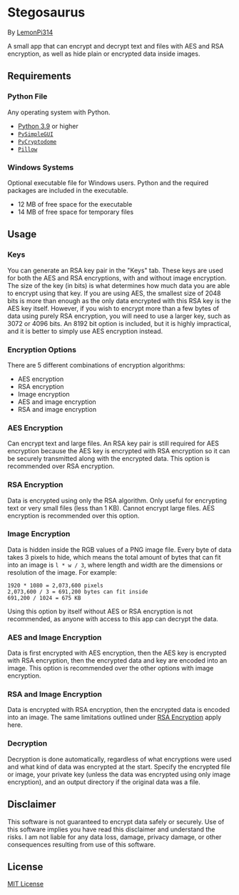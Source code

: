 # Stegosaurus
By [LemonPi314](https://github.com/LemonPi314)

A small app that can encrypt and decrypt text and files with AES and RSA encryption, as well as hide plain or encrypted data inside images.
## Requirements
### Python File
Any operating system with Python.
- [Python 3.9](https://www.python.org/downloads/) or higher
- [`PySimpleGUI`](https://pypi.org/project/PySimpleGUI/)
- [`PyCryptodome`](https://pypi.org/project/pycryptodome/)
- [`Pillow`](https://pypi.org/project/Pillow/)
### Windows Systems
Optional executable file for Windows users. Python and the required packages are included in the executable.
- 12 MB of free space for the executable
- 14 MB of free space for temporary files
## Usage
### Keys
You can generate an RSA key pair in the "Keys" tab. These keys are used for both the AES and RSA encryptions, with and without image encryption. The size of the key (in bits) is what determines how much data you are able to encrypt using that key. If you are using AES, the smallest size of 2048 bits is more than enough as the only data encrypted with this RSA key is the AES key itself. However, if you wish to encrypt more than a few bytes of data using purely RSA encryption, you will need to use a larger key, such as 3072 or 4096 bits. An 8192 bit option is included, but it is highly impractical, and it is better to simply use AES encryption instead.
### Encryption Options
There are 5 different combinations of encryption algorithms:  
- AES encryption
- RSA encryption
- Image encryption
- AES and image encryption
- RSA and image encryption
### AES Encryption
Can encrypt text and large files. An RSA key pair is still required for AES encryption because the AES key is encrypted with RSA encryption so it can be securely transmitted along with the encrypted data. This option is recommended over RSA encryption.
### RSA Encryption
Data is encrypted using only the RSA algorithm. Only useful for encrypting text or very small files (less than 1 KB). Cannot encrypt large files. AES encryption is recommended over this option.
### Image Encryption
Data is hidden inside the RGB values of a PNG image file. Every byte of data takes 3 pixels to hide, which means the total amount of bytes that can fit into an image is `l * w / 3`, where length and width are the dimensions or resolution of the image. For example: 
```
1920 * 1080 = 2,073,600 pixels
2,073,600 / 3 = 691,200 bytes can fit inside
691,200 / 1024 = 675 KB
```
Using this option by itself without AES or RSA encryption is not recommended, as anyone with access to this app can decrypt the data.
### AES and Image Encryption
Data is first encrypted with AES encryption, then the AES key is encrypted with RSA encryption, then the encrypted data and key are encoded into an image. This option is recommended over the other options with image encryption.
### RSA and Image Encryption
Data is encrypted with RSA encryption, then the encrypted data is encoded into an image. The same limitations outlined under [RSA Encryption](#rsa-encryption) apply here.
### Decryption
Decryption is done automatically, regardless of what encryptions were used and what kind of data was encrypted at the start. Specify the encrypted file or image, your private key (unless the data was encrypted using only image encryption), and an output directory if the original data was a file.
## Disclaimer
This software is not guaranteed to encrypt data safely or securely. Use of this software implies you have read this disclaimer and understand the risks. I am not liable for any data loss, damage, privacy damage, or other consequences resulting from use of this software.
## License
[MIT License](https://choosealicense.com/licenses/mit/)
